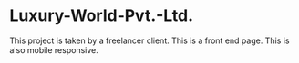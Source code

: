 # Luxury-World-Pvt.-Ltd.
This project is taken by a freelancer client. This is a front end page. This is also mobile responsive.
